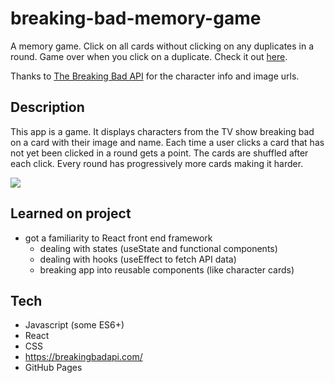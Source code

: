 # breaking-bad-memory-game
A memory game. Click on all cards without clicking on any duplicates in a round. Game over when you click on a duplicate.
Check it out [here](https://zakmcrae.github.io/breaking-bad-memory-game/).

Thanks to [The Breaking Bad API](https://breakingbadapi.com/) for the character info and image urls.

## Description
This app is a game. It displays characters from the TV show breaking bad on a card with their image and name.
Each time a user clicks a card that has not yet been clicked in a round gets a point. The cards are shuffled after each click.
Every round has progressively more cards making it harder. 

[![](https://i.imgur.com/4CUmd9r.png)](https://zakmcrae.github.io/breaking-bad-memory-game/)

## Learned on project
- got a familiarity to React front end framework
  - dealing with states (useState and functional components)
  - dealing with hooks (useEffect to fetch API data)
  - breaking app into reusable components (like character cards)

## Tech
- Javascript (some ES6+)
- React
- CSS
- https://breakingbadapi.com/
- GitHub Pages
